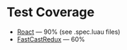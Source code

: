 # Test Coverage

- [Roact](../src/ReplicatedStorage/Modules/Roact) — 90% (see .spec.luau files)
- [FastCastRedux](../src/ReplicatedStorage/Modules/FastCastRedux) — 60%
